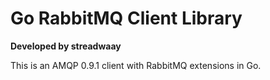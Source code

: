 # Go RabbitMQ Client Library
**Developed by streadwaay**

This is an AMQP 0.9.1 client with RabbitMQ extensions in Go.

